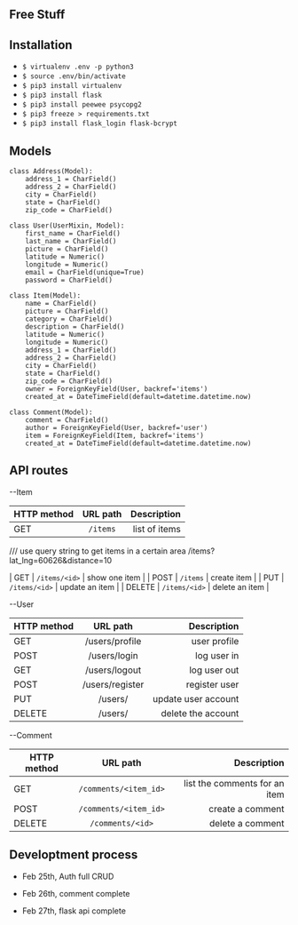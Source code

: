 ## Free Stuff

## Installation

* ```$ virtualenv .env -p python3```
* ```$ source .env/bin/activate```
* ```$ pip3 install virtualenv```
* ```$ pip3 install flask```
* ```$ pip3 install peewee psycopg2```
* ```$ pip3 freeze > requirements.txt```
* ```$ pip3 install flask_login flask-bcrypt```


## Models
```
class Address(Model):
	address_1 = CharField()
	address_2 = CharField()
	city = CharField()
	state = CharField()
	zip_code = CharField()

class User(UserMixin, Model):
	first_name = CharField()
	last_name = CharField()
	picture = CharField()
	latitude = Numeric()
	longitude = Numeric()
	email = CharField(unique=True)
	password = CharField()

class Item(Model):
	name = CharField()
	picture = CharField()
	category = CharField()
	description = CharField()
	latitude = Numeric()
	longitude = Numeric()
	address_1 = CharField()
	address_2 = CharField()
	city = CharField()
	state = CharField()
	zip_code = CharField()
	owner = ForeignKeyField(User, backref='items')
	created_at = DateTimeField(default=datetime.datetime.now)

class Comment(Model):
	comment = CharField()
	author = ForeignKeyField(User, backref='user')
	item = ForeignKeyField(Item, backref='items')
	created_at = DateTimeField(default=datetime.datetime.now)
```

## API routes

--Item

| HTTP method	| URL path			| Description	 |
| ------------- |:-----------------:| --------------:|
| GET 			| `/items` 			| list of items	 |
/// use query string to get items in a certain area /items?lat_lng=60626&distance=10


| GET 			| `/items/<id>`		| show one item  |
| POST			| `/items`			| create item 	 |
| PUT 			| `/items/<id>` 		| update an item |
| DELETE 		| `/items/<id>` 		| delete an item |


--User

| HTTP method	|	URL path		| Description		  |
| ------------- |:-----------------:| -------------------:|
| GET 			| /users/profile	| user profile		  |
| POST 			| /users/login 		| log user in 		  |
| GET 			| /users/logout 	| log user out 		  |
| POST 			| /users/register 	| register user 	  |
| PUT 			| /users/<id> 		| update user account |
| DELETE 		| /users/<id>		| delete the account  |


--Comment

| HTTP method	|	URL path		| Description		  |
| ------------- |:-----------------:| -------------------:|
| GET 			| `/comments/<item_id>`	| list the comments	for an item |
| POST 			| `/comments/<item_id>` 		| create a comment 	  |
| DELETE 		| `/comments/<id>` 	| delete a comment 	  |


## Developtment process

* Feb 25th, Auth full CRUD

* Feb 26th, comment complete
 
* Feb 27th, flask api complete


